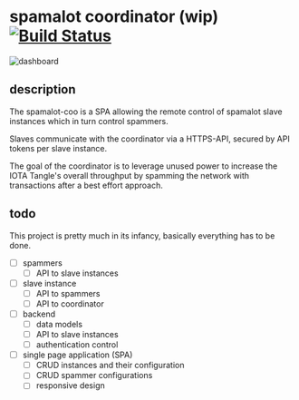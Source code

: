 # spamalot coordinator (wip) [![Build Status](https://travis-ci.org/iota-tangle-io/spamalot-coo.svg?branch=master)](https://travis-ci.org/iota-tangle-io/spamalot-coo)

![dashboard](https://i.imgur.com/3QJx8qC.png)

## description
The spamalot-coo is a SPA allowing the remote control of
spamalot slave instances which in turn control spammers.

Slaves communicate with the coordinator via a HTTPS-API, secured
by API tokens per slave instance.

The goal of the coordinator is to leverage unused power to increase
the IOTA Tangle's overall throughput by spamming the network
with transactions after a best effort approach.

## todo

This project is pretty much in its infancy, basically everything
has to be done.

* [ ] spammers
    * [ ] API to slave instances
* [ ] slave instance
    * [ ] API to spammers
    * [ ] API to coordinator
* [ ] backend
    * [ ] data models
    * [ ] API to slave instances
    * [ ] authentication control
* [ ] single page application (SPA)
    * [ ] CRUD instances and their configuration
    * [ ] CRUD spammer configurations
    * [ ] responsive design
